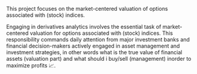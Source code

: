 This project focuses on the market-centered valuation of options associated with (stock) indices.

Engaging in derivatives analytics involves the essential task of market-centered valuation for options associated with (stock) indices. This responsibility commands daily attention from major investment banks and financial decision-makers actively engaged in asset management and investment strategies, in other words what is the true value of financial assets (valuation part) and what should i buy/sell (management) inorder to maximize profits 📈.
